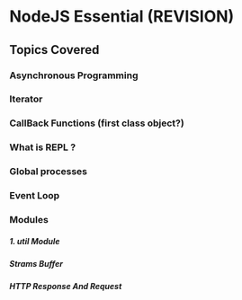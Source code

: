 # NodeJS  Essential (REVISION)

## Topics Covered
### Asynchronous Programming
### Iterator
### CallBack Functions (first class object?)
### What is REPL ?
### Global processes
### Event Loop
### Modules
##### 1. util Module
##### <EventEmiiter>
##### Strams Buffer
##### HTTP Response  And Request
